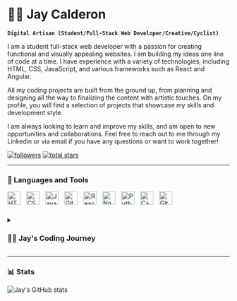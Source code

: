# 🧑‍💻 Jay Calderon
**`Digital Artisan (Student/Full-Stack Web Developer/Creative/Cyclist)`**

I am a student full-stack web developer with a passion for creating functional and visually appealing websites. I am building my ideas one line of code at a time. I have experience with a variety of technologies, including HTML, CSS, JavaScript, and various frameworks such as React and Angular.

All my coding projects are built from the ground up, from planning and designing all the way to finalizing the content with artistic touches.
On my profile, you will find a selection of projects that showcase my skills and development style.

I am always looking to learn and improve my skills, and am open to new opportunities and collaborations. Feel free to reach out to me through my Linkedin or via email if you have any questions or want to work together!

   <p align="left">
      <a href="https://github.com/Jay-Calderon?tab=followers">
         <img alt="followers" title="Follow me on Github" src="https://custom-icon-badges.demolab.com/github/followers/Jay-Calderon?color=236ad3&labelColor=1155ba&style=for-the-badge&logo=person-add&label=Follow&logoColor=white"/></a>
      <a href="https://github.com/Jay-Calderon?tab=repositories&sort=stargazers">
         <img alt="total stars" title="Total stars on GitHub" src="https://custom-icon-badges.demolab.com/github/stars/Jay-Calderon?color=55960c&style=for-the-badge&labelColor=488207&logo=star"/></a>
   </p>

---
  
### 🧰 Languages and Tools

<img align="left" alt="HTML" width="30px" style="padding-right:10px;" src="https://cdn.jsdelivr.net/gh/devicons/devicon/icons/html5/html5-plain.svg" />
<img align="left" alt="CSS" width="30px" style="padding-right:10px;" src="https://cdn.jsdelivr.net/gh/devicons/devicon/icons/css3/css3-plain.svg" />
<img align="left" alt="JavaScript" width="30px" style="padding-right:10px;" src="https://cdn.jsdelivr.net/gh/devicons/devicon/icons/javascript/javascript-plain.svg" />
<img align="left" alt="Git" width="30px" style="padding-right:10px;" src="https://cdn.jsdelivr.net/gh/devicons/devicon/icons/git/git-original.svg" />
<img align="left" alt="React" width="30px" style="padding-right:10px;" src="https://cdn.jsdelivr.net/gh/devicons/devicon/icons/react/react-original.svg" />
<img align="left" alt="NodeJS" width="30px" style="padding-right:10px;" src="https://cdn.jsdelivr.net/gh/devicons/devicon/icons/nodejs/nodejs-original.svg" />
<img align="left" alt="Python" width="30px" style="padding-right:10px;" src="https://cdn.jsdelivr.net/gh/devicons/devicon/icons/python/python-plain.svg" />
<img align="left" alt="C++" width="30px" style="padding-right:10px;" src="https://cdn.jsdelivr.net/gh/devicons/devicon/icons/cplusplus/cplusplus-line.svg" />
<img align="left" alt="GitHub" width="30px" style="padding-right:10px;" src="https://cdn.jsdelivr.net/gh/devicons/devicon/icons/github/github-original.svg" />
<br />

#

<details>
 <summary><h3>👨‍💻 Jay's Coding Journey</h3></summary>
As a child, I loved building computer desktops with my father which then got me interested into game development. I started my coding journey as a naive teenager studying computer science and game development in high school with a passion to learn everything I could about creating software - javascript, react, python, and theory. 
All the while, teaching myself web development with a dream to build my own social websites, but eventually I developed a desire to excel in Python. Currently, I am still studying at Algonquin College in the Web Development and Internet Applications program. I am always striving on building my skills everyday even outside of school.
</details>

---

### 📊 Stats

![Jay's GitHub stats](https://github-readme-stats.vercel.app/api?username=jay-calderon&show_icons=true&theme=dark)

<!-- ![GitHub Streak](https://streak-stats.demolab.com?user=Jay-Calderon&theme=dark&border_radius=4.5) -->

#
